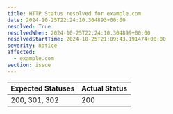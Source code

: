 ```yaml
---
title: HTTP Status resolved for example.com
date: 2024-10-25T22:24:10.304893+00:00
resolved: True
resolvedWhen: 2024-10-25T22:24:10.304899+00:00
resolvedStartTime: 2024-10-25T21:09:43.191474+00:00
severity: notice
affected:
  - example.com
section: issue
---
```


| Expected Statuses | Actual Status  |
|-------------------|----------------|
| 200, 301, 302 | 200 |
